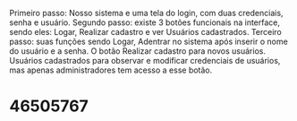Primeiro passo: Nosso sistema e uma tela do login, com duas credenciais, senha e usuário.
Segundo passo: existe 3 botões funcionais na interface, sendo eles: Logar, Realizar cadastro e ver Usuários cadastrados.
Terceiro passo: suas funções sendo Logar, Adentrar no sistema após inserir o nome do usuário e a senha. O botão Realizar cadastro para novos usuários. Usuários cadastrados para observar e modificar credenciais de usuários, mas apenas administradores tem acesso a esse botão.
# 46505767
